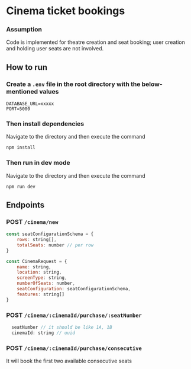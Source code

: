 # Cinema ticket bookings

### Assumption
Code is implemented for theatre creation and seat booking; user creation and holding user seats are not involved.

## How to run
### Create a `.env` file in the root directory with the below-mentioned values
  ```env
  DATABASE_URL=xxxxx
  PORT=5000
  ```

### Then install dependencies
Navigate to the directory and then execute the command
```cmd 
npm install
```

### Then run in dev mode
Navigate to the directory and then execute the command
```cmd 
npm run dev
```

## Endpoints
### POST `/cinema/new`
```javascript
const seatConfigurationSchema = {
    rows: string[],
    totalSeats: number // per row
}

const CinemaRequest = {
    name: string,
    location: string,
    screenType: string,
    numberOfSeats: number,
    seatConfiguration: seatConfigurationSchema,
    features: string[]
}
```

### POST `/cinema/:cinemaId/purchase/:seatNumber`
```javascript
  seatNumber // it should be like 1A, 1B
  cinemaId: string // uuid
```
### POST `/cinema/:cinemaId/purchase/consecutive`
It will book the first two available consecutive seats
